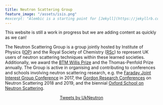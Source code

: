 ```yaml
---
title: Neutron Scattering Group
feature_image: "/assets/isis.png"
#excerpt: "Alembic is a starting point for [Jekyll](https://jekyllrb.com/) projects. Rather than starting from scratch, this boilerplate is designed to get the ball rolling immediately. Install it, configure it, tweak it, push it."
---
```


This website is still a work in progress but we are adding content as quickly as we can!

The Neutron Scattering Group is a group jointly hosted by Institute of Physics ([IOP](https://www.iop.org/))  and the Royal Society of Chemistry ([RSc](https://www.rsc.org/)) to represent UK users of neutron scattering techniques within these learned societies. Additionally, we award the [BTM Willis Prize](./willis) and the Thomas-Penfold Prize annually. The Group is active in organising and contributing to conferences and schools involving neutron scattering research, e.g. the [Faraday Joint Interest Group Conference](https://warwick.ac.uk/fac/sci/chemistry/news/events/faraday2017/) in 2017, the [Gordon Research Conferences](https://www.grc.org/neutron-scattering-conference/) on Neutron Scattering 2018 and 2019, and the biennial [Oxford School on Neutron Scattering](https://www.oxfordneutronschool.org/).


<center><a class="twitter-timeline" data-width="350" data-height="500" data-theme="light" href="https://twitter.com/UkNeutron?ref_src=twsrc%5Etfw">Tweets by UkNeutron</a> <script async src="https://platform.twitter.com/widgets.js" charset="utf-8"></script></center>
